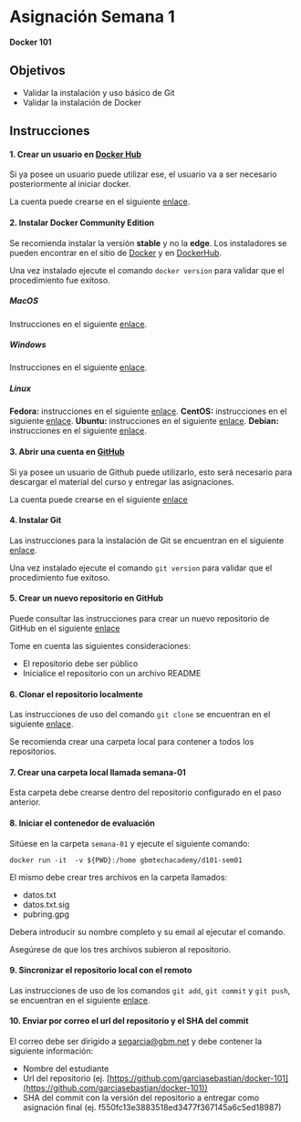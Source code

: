 # Asignación Semana 1
__Docker 101__

## Objetivos

* Validar la instalación y uso básico de Git
* Validar la instalación de Docker

## Instrucciones

#### 1. Crear un usuario en [Docker Hub](http://www.dockerhub.com)
Si ya posee un usuario puede utilizar ese, el usuario va a ser necesario posteriormente al iniciar docker.

La cuenta puede crearse en el siguiente [enlace](http://www.dockerhub.com).

#### 2. Instalar Docker Community Edition

Se recomienda instalar la versión __stable__ y no la __edge__. Los instaladores se pueden encontrar en el sitio de [Docker](https://www.docker.com/get-started) y en [DockerHub](http://www.dockerhub.com).

Una vez instalado ejecute el comando `docker version` para validar que el procedimiento fue exitoso.

##### MacOS
Instrucciones en el siguiente [enlace](https://hub.docker.com/editions/community/docker-ce-desktop-mac). 

##### Windows
Instrucciones en el siguiente [enlace](https://hub.docker.com/editions/community/docker-ce-desktop-windows).

##### Linux
__Fedora:__ instrucciones en el siguiente [enlace](https://hub.docker.com/editions/community/docker-ce-server-fedora).
__CentOS:__ instrucciones en el siguiente [enlace](https://hub.docker.com/editions/community/docker-ce-server-centos).
__Ubuntu:__ instrucciones en el siguiente [enlace](https://hub.docker.com/editions/community/docker-ce-server-ubuntu).
__Debian:__ instrucciones en el siguiente [enlace](https://hub.docker.com/editions/community/docker-ce-server-debian).

#### 3. Abrir una cuenta en [GitHub](http://www.github.com)

Si ya posee un usuario de Github puede utilizarlo, esto será necesario para descargar el material del curso y entregar las asignaciones.

La cuenta puede crearse en el siguiente [enlace](http://www.github.com)

#### 4. Instalar Git

Las instrucciones para la instalación de Git se encuentran en el siguiente [enlace](https://git-scm.com/book/en/v2/Getting-Started-Installing-Git).

Una vez instalado ejecute el comando `git version` para validar que el procedimiento fue exitoso.

#### 5. Crear un nuevo repositorio en GitHub

Puede consultar las instrucciones para crear un nuevo repositorio de GitHub en el siguiente [enlace](https://github.com/new)

Tome en cuenta las siguientes consideraciones:

* El repositorio debe ser público
* Inicialice el repositorio con un archivo README

#### 6. Clonar el repositorio localmente

Las instrucciones de uso del comando `git clone` se encuentran en el siguiente [enlace](https://git-scm.com/docs/git-clone).

Se recomienda crear una carpeta local para contener a todos los repositorios.

#### 7. Crear una carpeta local llamada semana-01

Esta carpeta debe crearse dentro del repositorio configurado en el paso anterior.

#### 8. Iniciar el contenedor de evaluación

Sitúese en la carpeta `semana-01` y ejecute el siguiente comando:

`docker run -it  -v ${PWD}:/home gbmtechacademy/d101-sem01`

El mismo debe crear tres archivos en la carpeta llamados:

* datos.txt
* datos.txt.sig
* pubring.gpg

Debera introducir su nombre completo y su email al ejecutar el comando.

Asegúrese de que los tres archivos subieron al repositorio.

#### 9. Sincronizar el repositorio local con el remoto

Las instrucciones de uso de los comandos `git add`, `git commit` y `git push`, se encuentran en el siguiente [enlace](https://git-scm.com/docs).

#### 10. Enviar por correo el url del repositorio y el SHA del commit

El correo debe ser dirigido a [segarcia@gbm.net](mailto:segarcia@gbm.net) y debe contener la siguiente información:

* Nombre del estudiante
* Url del repositorio (ej. [https://github.com/garciasebastian/docker-101](https://github.com/garciasebastian/docker-101))
* SHA del commit con la versión del repositorio a entregar como asignación final (ej. f550fc13e3883518ed3477f367145a6c5ed18987)

